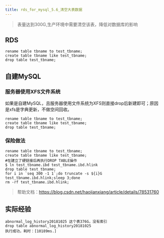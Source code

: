 ```yaml
---
title: rds_for_mysql_5.6_清空大表数据
---
```


> 表量达到300G,生产环境中需要清空该表，降低对数据库的影响

## RDS

```shell
rename table tbname to test_tbname;
create table tbname like test_tbname;
drop table test_tbname;
```

## 自建MySQL

### 服务器使用XFS文件系统

如果是自建MySQL，且服务器使用文件系统为XFS则直接drop后新建即可；原因是xfs是字典更新，不做空间回收。

```shell
rename table tbname to test_tbname;
create table tbname like test_tbname;
drop table test_tbname;
```

### 保险做法

```shell
rename table tbname to test_tbname;
create table tbname like test_tbname;
#在建立了硬链接后再执行DROP TABLE操作
$ ln test_tbname.ibd test_tbname.ibd.hlink
drop table test_tbname;
for i in `seq 300 -1 1`;do truncate -s ${i}G test_tbname.ibd.hlink;sleep 3;done
rm -rf test_tbname.ibd.hlink;
```

> 帮助文档：https://blog.csdn.net/haojianxiang/article/details/78531760

## 实际经验

```shell
abnormal_log_history20181025 这个表376G，没有索引
drop table abnormal_log_history20181025
执行成功，耗时：[10189ms.]﻿
```
